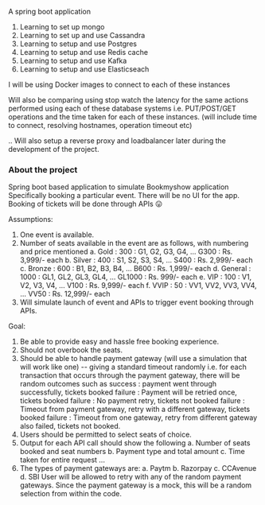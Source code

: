 A spring boot application 
1. Learning to set up mongo
2. Learning to set up and use Cassandra
3. Learning to setup and use Postgres
4. Learning to setup and use Redis cache
5. Learning to setup and use Kafka
6. Learning to setup and use Elasticseach


I will be using Docker images to connect to each of these instances 

Will also be comparing using stop watch the latency for the same actions performed using each of these database systems
i.e. PUT/POST/GET operations and the time taken for each of these instances.
(will include time to connect, resolving hostnames, operation timeout etc)

.. Will also setup a reverse proxy and loadbalancer later during the development of the project.

### About the project
Spring boot based application to simulate Bookmyshow application
Specifically booking a particular event. 
There will be no UI for the app. Booking of tickets will be done through APIs 😛



Assumptions:
1. One event is available.
2. Number of seats available in the event are as follows, with numbering and price mentioned
   a. Gold : 300 : G1, G2, G3, G4, ... G300 : Rs. 3,999/- each
   b. Silver : 400 : S1, S2, S3, S4, ... S400 : Rs. 2,999/- each
   c. Bronze : 600 : B1, B2, B3, B4, ... B600 : Rs. 1,999/- each
   d. General : 1000 : GL1, GL2, GL3, GL4, ... GL1000 : Rs. 999/- each
   e. VIP : 100 : V1, V2, V3, V4, ... V100 : Rs. 9,999/- each
   f. VVIP : 50 : VV1, VV2, VV3, VV4, ... VV50 : Rs. 12,999/- each
3. Will simulate launch of event and APIs to trigger event booking through APIs.

Goal:
1. Be able to provide easy and hassle free booking experience.
2. Should not overbook the seats.
3. Should be able to handle payment gateway (will use a simulation that will work like one) -- giving a standard timeout randomly
   i.e. for each transaction that occurs through the payment gateway, there will be random outcomes such as
   success  : payment went through successfully, tickets booked
   failure  : Payment will be retried once, tickets booked
   failure  : No payment retry, tickets not booked
   failure  : Timeout from payment gateway, retry with a different gateway, tickets booked
   failure  : Timeout from one gateway, retry from different gateway also failed, tickets not booked.
5. Users should be permitted to select seats of choice.
6. Output for each API call should show the following
   a. Number of seats booked and seat numbers
   b. Payment type and total amount
   c. Time taken for entire request
   ...
7. The types of payment gateways are:
   a. Paytm
   b. Razorpay
   c. CCAvenue
   d. SBI
  User will be allowed to retry with any of the random payment gateways. Since the payment gateway is a mock, this will be a random selection from within the code.


